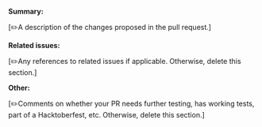 **Summary:**

[✏️A description of the changes proposed in the pull request.]

**Related issues:**

[✏️Any references to related issues if applicable. Otherwise, delete this section.]

**Other:**

[✏️Comments on whether your PR needs further testing, has working tests, part of a Hacktoberfest, etc. Otherwise, delete this section.]